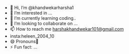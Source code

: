 - 👋 Hi, I’m @khandwekarharsha1
- 👀 I’m interested in ...
- 🌱 I’m currently learning coding..
- 💞️ I’m looking to collaborate on ...
- 📫 How to reach me harshakhandwekar101@gmail.com
- insta:heleen_2004_10
- 😄 Pronouns📸
- ⚡ Fun fact: ...

<!---
khandwekarharsha1/khandwekarharsha1 is a ✨ special ✨ repository because its `README.md` (this file) appears on your GitHub profile.
You can click the Preview link to take a look at your changes.
--->
